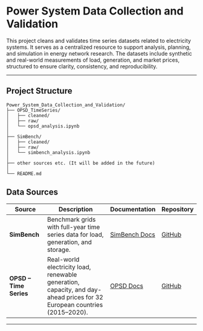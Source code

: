 # Power System Data Collection and Validation
This project cleans and validates time series datasets related to electricity systems. It serves as a centralized resource to support analysis, planning, and simulation in energy network research. The datasets include synthetic and real-world measurements of load, generation, and market prices, structured to ensure clarity, consistency, and reproducibility.

---

## Project Structure
```plaintext
Power_System_Data_Collection_and_Validation/
├── OPSD_TimeSeries/
│   ├── cleaned/
│   ├── raw/
│   └── opsd_analysis.ipynb
│
├── SimBench/
│   ├── cleaned/
│   ├── raw/
│   └── simbench_analysis.ipynb
│
├── other sources etc. (It will be added in the future)
│
└── README.md
```


## Data Sources
| Source     | Description                                                                                         | Documentation                                                  | Repository                                      |
|------------|-----------------------------------------------------------------------------------------------------|----------------------------------------------------------------|--------------------------------------------------|
| **SimBench** | Benchmark grids with full-year time series data for load, generation, and storage. | [SimBench Docs](https://simbench.readthedocs.io/en/stable/) | [GitHub](https://github.com/e2nIEE/simbench) |
| **OPSD – Time Series** | Real-world electricity load, renewable generation, capacity, and day-ahead prices for 32 European countries (2015–2020). | [OPSD Docs](https://data.open-power-system-data.org/time_series/2020-10-06/) | [GitHub](https://github.com/Open-Power-System-Data/datapackage_timeseries) |

---



